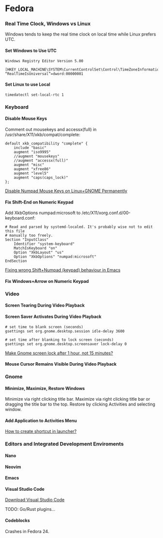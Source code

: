 

# Fedora

### Real Time Clock, Windows vs Linux

Windows tends to keep the real time clock on local time while Linux prefers UTC.

#### Set Windows to Use UTC

    Windows Registry Editor Version 5.00

    [HKEY_LOCAL_MACHINE\SYSTEM\CurrentControlSet\Control\TimeZoneInformation]
    “RealTimeIsUniversal”=dword:00000001

#### Set Linux to use Local

    timedatectl set-local-rtc 1

### Keyboard

#### Disable Mouse Keys

Comment out mousekeys and accessx(full) in /usr/share/X11/xkb/compat/complete:

    default xkb_compatibility "complete" {
        include "basic"
        augment "iso9995"
        //augment "mousekeys"
        //augment "accessx(full)"
        augment "misc"
        augment "xfree86"
        augment "level5"
        augment "caps(caps_lock)"
    };

[Disable Numpad Mouse Keys on Linux+GNOME Permanently](http://www.mysolutions.it/disable-numpad-mouse-keys-linux-gnome-permanently/)

#### Fix Shift-End on Numeric Keypad

Add XkbOptions numpad:microsoft to /etc/X11/xorg.conf.d/00-keyboard.conf:

    # Read and parsed by systemd-localed. It's probably wise not to edit this file
    # manually too freely.
    Section "InputClass"
        Identifier "system-keyboard"
        MatchIsKeyboard "on"
        Option "XkbLayout" "us"
        Option "XkbOptions" "numpad:microsoft" 
    EndSection

	
[Fixing wrong Shift+Numpad (keypad) behaviour in Emacs](http://www.linux-pages.com/2013/06/fix-wrongshift-numpad-keypad-behaviour-in-emacs/)

#### Fix Windows+Arrow on Numeric Keypad

### Video

#### Screen Tearing During Video Playback

#### Screen Saver Activates During Video Playback

    # set time to blank screen (seconds)
    gsettings set org.gnome.desktop.session idle-delay 3600

    # set time after blanking to lock screen (seconds)
    gsettings set org.gnome.desktop.screensaver lock-delay 0

[Make Gnome screen lock after 1 hour, not 15 minutes?](http://superuser.com/questions/727120/make-gnome-screen-lock-after-1-hour-not-15-minutes)

#### Mouse Cursor Remains Visible During Video Playback

### Gnome

#### Minimize, Maximize, Restore Windows

Minimize via right clicking title bar.
Maximize via right clicking title bar or dragging the title bar to the top.
Restore by clicking Activities and selecting window.

#### Add Application to Activities Menu

[How to create shortcut in launcher?](https://ask.fedoraproject.org/en/question/30272/how-to-create-shortcut-in-launcher/)

### Editors and Integrated Development Enviroments

#### Nano

#### Neovim

#### Emacs

#### Visual Studio Code

[Download Visual Studio Code](https://code.visualstudio.com/Download)

TODO: Go/Rust plugins...

#### Codeblocks

Crashes in Fedora 24.
